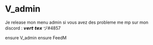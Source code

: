 # V_admin

Je release mon menu admin si vous avez des probleme me mp sur mon discord : 𝙫𝙚𝙧𝙩 𝙩𝙚𝙭 ヅ#4857

ensure V_admin
ensure FeedM
